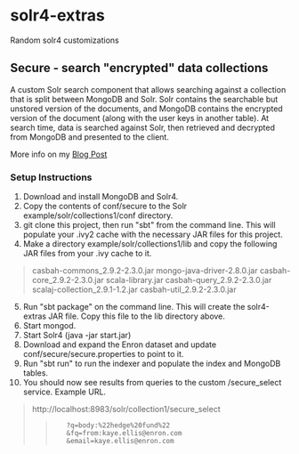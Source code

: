 solr4-extras
============

Random solr4 customizations

Secure - search "encrypted" data collections
--------------------------------------------

A custom Solr search component that allows searching against a collection that is split between MongoDB and Solr. Solr contains the searchable but unstored version of the documents, and MongoDB contains the encrypted version of the document (along with the user keys in another table). At search time, data is searched against Solr, then retrieved and decrypted from MongoDB and presented to the client.

More info on my [Blog Post](http://sujitpal.blogspot.com/2012/12/searching-encrypted-document-collection.html)

### Setup Instructions ###

1. Download and install MongoDB and Solr4.
2. Copy the contents of conf/secure to the Solr example/solr/collections1/conf directory.
3. git clone this project, then run "sbt" from the command line. This will populate your .ivy2 cache with the necessary JAR files for this project.
4. Make a directory example/solr/collections1/lib and copy the following JAR files from your .ivy cache to it.
>    casbah-commons_2.9.2-2.3.0.jar  mongo-java-driver-2.8.0.jar
>    casbah-core_2.9.2-2.3.0.jar     scala-library.jar
>    casbah-query_2.9.2-2.3.0.jar    scalaj-collection_2.9.1-1.2.jar
>    casbah-util_2.9.2-2.3.0.jar
5. Run "sbt package" on the command line. This will create the solr4-extras JAR file. Copy this file to the lib directory above.
6. Start mongod.
7. Start Solr4 (java -jar start.jar)
8. Download and expand the Enron dataset and update conf/secure/secure.properties to point to it.
9. Run "sbt run" to run the indexer and populate the index and MongoDB tables.
10. You should now see results from queries to the custom /secure_select service. Example URL.
>    http://localhost:8983/solr/collection1/secure_select
>>        ?q=body:%22hedge%20fund%22
>>        &fq=from:kaye.ellis@enron.com
>>        &email=kaye.ellis@enron.com

